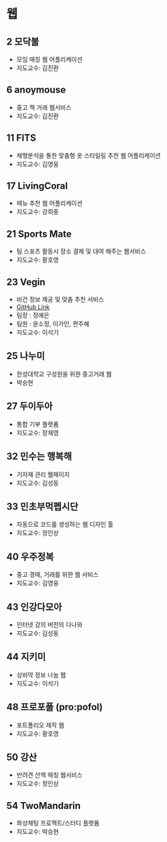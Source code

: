 # 웹

## 2	모닥불
- 모임 매칭 웹 어플리케이션
- 지도교수:	김진환
## 6	anoymouse
- 중고 책 거래 웹서비스
- 지도교수:	김진환
## 11	FITS
- 체형분석을 통한 맞춤형 옷 스타일링 추천 웹 어플리케이션
- 지도교수:	김영웅
## 17	LivingCoral
- 메뉴 추천 웹 어플리케이션
- 지도교수:	강희중
## 21	Sports Mate
- 팀 스포츠 활동시 장소 결제 및 대여 해주는 웹서비스
- 지도교수:	황호영
## 23 Vegin 
- 비건 정보 제공 및 맞춤 추천 서비스
- [GitHub Link](https://github.com/jungyeeun00/Vegin.git)
- 팀장 : 정예은
- 팀원 : 윤소정, 이가인, 편주혜
- 지도교수: 이석기
## 25	나누미
- 한성대학교 구성원을 위한 중고거래 웹
- 	박승현
## 27	두이두아
- 통합 기부 플랫폼
- 지도교수:	장재영
## 32	민수는 행복해
- 기자재 관리 웹페이지
- 지도교수:	김성동
## 33	민초부먹펩시단
- 자동으로 코드를 생성하는 웹 디자인 툴
- 지도교수:	정인상
## 40	우주정복
- 중고 경매, 거래를 위한 웹 서비스
- 지도교수:	김영웅
## 43	인강다모아
- 인터넷 강의 버전의 다나와
- 지도교수:	김성동
## 44	지키미
- 상비약 정보 나눔 웹
- 지도교수:	이석기
## 48	프로포폴 (pro:pofol)
- 포트폴리오 제작 웹
- 지도교수:	황호영
## 50	강산
- 반려견 산책 매칭 웹서비스
- 지도교수:	정인상
## 54	TwoMandarin
- 화상채팅 프로젝트/스터디 플랫폼
- 지도교수:	박승현
